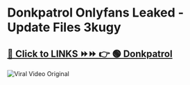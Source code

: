 
 # Donkpatrol Onlyfans Leaked - Update Files 3kugy

## <h2><a href="https://clipsfans.com/Donkpatrol&ref=git">🔗 Click to LINKS ⏩⏩ 👉 🟢 Donkpatrol </a></h2>

<a href="https://clipsfans.com/Donkpatrol&ref=git" rel="nofollow" data-target="animated-image.originalLink"><img src="https://i.ibb.co.com/xMMVF88/686577567.gif" alt="Viral Video Original" style="max-width: 100%; display: inline-block;" data-target="animated-image.originalImage"></a>

